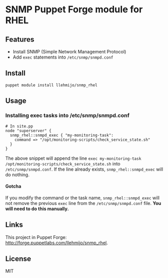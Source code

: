 # SNMP Puppet Forge module for RHEL

## Features

* Install SNMP (Simple Network Management Protocol)
* Add `exec` statements into `/etc/snmp/snmpd.conf`

## Install

    puppet module install llehmijo/snmp_rhel

## Usage

### Installing exec tasks into /etc/snmp/snmpd.conf

    # In site.pp
    node "superserver" {
      snmp_rhel::snmpd_exec { "my-monitoring-task":
        command => "/opt/monitoring-scripts/check_service_state.sh"
      }
    }

The above snippet will append the line `exec my-monitoring-task
/opt/monitoring-scripts/check_service_state.sh` into `/etc/snmp/snmpd.conf`. If
the line already exists, `snmp_rhel::snmpd_exec` will do nothing.

#### Gotcha

If you modify the command or the task name, `snmp_rhel::snmpd_exec` will not
remove the previous `exec` line from the `/etc/snmp/snmpd.conf` file. **You will
need to do this manually.**

## Links

This project in Puppet Forge: <http://forge.puppetlabs.com/llehmijo/snmp_rhel>.

## License

MIT
